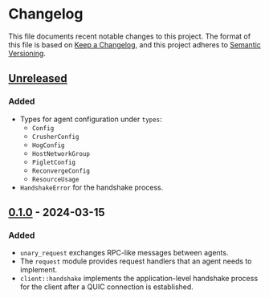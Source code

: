 # Changelog

This file documents recent notable changes to this project. The format of this
file is based on [Keep a Changelog](https://keepachangelog.com/en/1.0.0/), and
this project adheres to [Semantic
Versioning](https://semver.org/spec/v2.0.0.html).

## [Unreleased]

### Added

- Types for agent configuration under `types`:
  - `Config`
  - `CrusherConfig`
  - `HogConfig`
  - `HostNetworkGroup`
  - `PigletConfig`
  - `ReconvergeConfig`
  - `ResourceUsage`
- `HandshakeError` for the handshake process.

## [0.1.0] - 2024-03-15

### Added

- `unary_request` exchanges RPC-like messages between agents.
- The `request` module provides request handlers that an agent needs to
  implement.
- `client::handshake` implements the application-level handshake process for the
  client after a QUIC connection is established.

[Unreleased]: https://github.com/petabi/review-protocol/compare/0.1.0...main
[0.1.0]: https://github.com/petabi/review-protocol/tree/0.1.0
